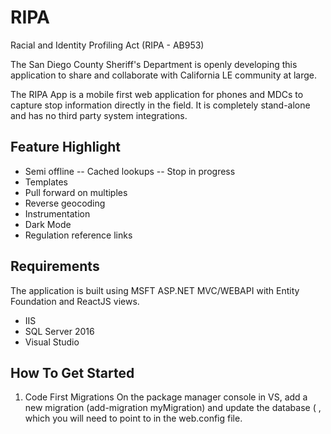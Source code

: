 # RIPA
Racial and Identity Profiling Act (RIPA - AB953)

The San Diego County Sheriff's Department is openly developing this application to share and collaborate with California LE community at large.

The RIPA App is a mobile first web application for phones and MDCs to capture stop information directly in the field. It is completely stand-alone and has no third party system integrations.

## Feature Highlight

- Semi offline
-- Cached lookups
-- Stop in progress
- Templates
- Pull forward on multiples
- Reverse geocoding
- Instrumentation
- Dark Mode
- Regulation reference links

## Requirements

The application is built using MSFT ASP.NET MVC/WEBAPI with Entity Foundation and ReactJS views. 

- IIS
- SQL Server 2016
- Visual Studio 

## How To Get Started

1. Code First Migrations
On the package manager console in VS, add a new migration (add-migration myMigration) and update the database ( , which you will need to point to in the web.config file.
